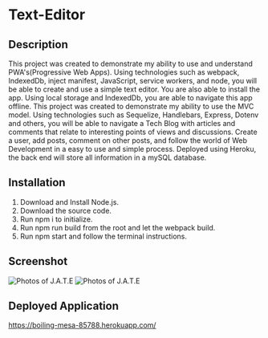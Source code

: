 # Text-Editor

## Description
This project was created to demonstrate my ability to use and understand PWA's(Progressive Web Apps). Using technologies such as webpack, IndexedDb, inject manifest, JavaScript, service workers, and node, you will be able to create and use a simple text editor. You are also able to install the app. Using local storage and IndexedDb, you are able to navigate this app offline. 
This project was created to demonstrate my ability to use the MVC model. Using technologies such as Sequelize, Handlebars, Express, Dotenv and others, you will be able to navigate a Tech Blog with articles and comments that relate to interesting points of views and discussions. Create a user, add posts, comment on other posts, and follow the world of Web Development in a easy to use and simple process. Deployed using Heroku, the back end will store all information in a mySQL database. 

## Installation
1. Download and Install Node.js. 
2. Download the source code.
3. Run npm i to initialize.
4. Run npm run build from the root and let the webpack build.
5. Run npm start and follow the terminal instructions.

## Screenshot
![Photos of J.A.T.E](server/assets/img/J.A.T.E.png)
![Photos of J.A.T.E](server/assets/img/editedJ.A.T.E.png)

## Deployed Application
https://boiling-mesa-85788.herokuapp.com/
